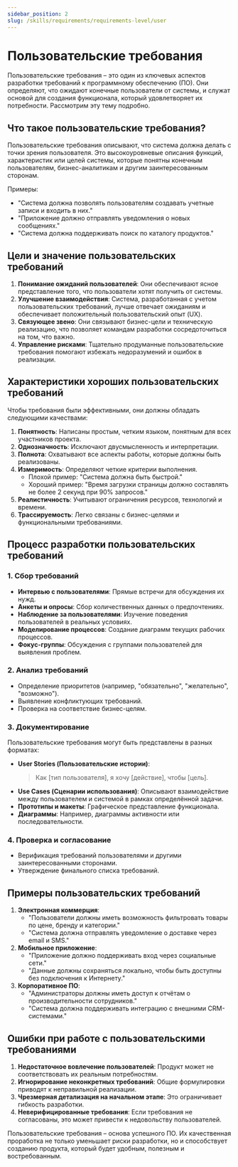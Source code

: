 ```yaml
---
sidebar_position: 2
slug: /skills/requirements/requirements-level/user
---
```


# Пользовательские требования

Пользовательские требования – это один из ключевых аспектов разработки требований к программному обеспечению (ПО). Они определяют, что ожидают конечные пользователи от системы, и служат основой для создания функционала, который удовлетворяет их потребности. Рассмотрим эту тему подробно.

## **Что такое пользовательские требования?**

Пользовательские требования описывают, что система должна делать с точки зрения пользователя. Это высокоуровневые описания функций, характеристик или целей системы, которые понятны конечным пользователям, бизнес-аналитикам и другим заинтересованным сторонам. 

Примеры:

- "Система должна позволять пользователям создавать учетные записи и входить в них."
- "Приложение должно отправлять уведомления о новых сообщениях."
- "Система должна поддерживать поиск по каталогу продуктов."

## **Цели и значение пользовательских требований**

1. **Понимание ожиданий пользователей**: Они обеспечивают ясное представление того, что пользователи хотят получить от системы.
2. **Улучшение взаимодействия**: Система, разработанная с учетом пользовательских требований, лучше отвечает ожиданиям и обеспечивает положительный пользовательский опыт (UX).
3. **Связующее звено**: Они связывают бизнес-цели и техническую реализацию, что позволяет командам разработки сосредоточиться на том, что важно.
4. **Управление рисками**: Тщательно продуманные пользовательские требования помогают избежать недоразумений и ошибок в реализации.

## **Характеристики хороших пользовательских требований**

Чтобы требования были эффективными, они должны обладать следующими качествами:

1. **Понятность**: Написаны простым, четким языком, понятным для всех участников проекта.
2. **Однозначность**: Исключают двусмысленность и интерпретации.
3. **Полнота**: Охватывают все аспекты работы, которые должны быть реализованы.
4. **Измеримость**: Определяют четкие критерии выполнения.
   - Плохой пример: "Система должна быть быстрой."
   - Хороший пример: "Время загрузки страницы должно составлять не более 2 секунд при 90% запросов."
5. **Реалистичность**: Учитывают ограничения ресурсов, технологий и времени.
6. **Трассируемость**: Легко связаны с бизнес-целями и функциональными требованиями.

## **Процесс разработки пользовательских требований**

### 1. **Сбор требований**

- **Интервью с пользователями**: Прямые встречи для обсуждения их нужд.
- **Анкеты и опросы**: Сбор количественных данных о предпочтениях.
- **Наблюдение за пользователями**: Изучение поведения пользователей в реальных условиях.
- **Моделирование процессов**: Создание диаграмм текущих рабочих процессов.
- **Фокус-группы**: Обсуждения с группами пользователей для выявления проблем.

### 2. **Анализ требований**

- Определение приоритетов (например, "обязательно", "желательно", "возможно").
- Выявление конфликтующих требований.
- Проверка на соответствие бизнес-целям.

### 3. **Документирование**

Пользовательские требования могут быть представлены в разных форматах:

- **User Stories (Пользовательские истории)**:
     > Как [тип пользователя], я хочу [действие], чтобы [цель].
- **Use Cases (Сценарии использования)**: Описывают взаимодействие между пользователем и системой в рамках определённой задачи.
- **Прототипы и макеты**: Графическое представление функционала.
- **Диаграммы**: Например, диаграммы активности или последовательности.

### 4. **Проверка и согласование**

- Верификация требований пользователями и другими заинтересованными сторонами.
- Утверждение финального списка требований.

## **Примеры пользовательских требований**

1. **Электронная коммерция**:
   - "Пользователи должны иметь возможность фильтровать товары по цене, бренду и категории."
   - "Система должна отправлять уведомление о доставке через email и SMS."
2. **Мобильное приложение**:
   - "Приложение должно поддерживать вход через социальные сети."
   - "Данные должны сохраняться локально, чтобы быть доступны без подключения к Интернету."
3. **Корпоративное ПО**:
   - "Администраторы должны иметь доступ к отчётам о производительности сотрудников."
   - "Система должна поддерживать интеграцию с внешними CRM-системами."

## **Ошибки при работе с пользовательскими требованиями**

1. **Недостаточное вовлечение пользователей**: Продукт может не соответствовать их реальным потребностям.
2. **Игнорирование неконкретных требований**: Общие формулировки приводят к неправильной реализации.
3. **Чрезмерная детализация на начальном этапе**: Это ограничивает гибкость разработки.
4. **Неверифицированные требования**: Если требования не согласованы, это может привести к недовольству пользователей.

Пользовательские требования – основа успешного ПО. Их качественная проработка не только уменьшает риски разработки, но и способствует созданию продукта, который будет удобным, полезным и востребованным.